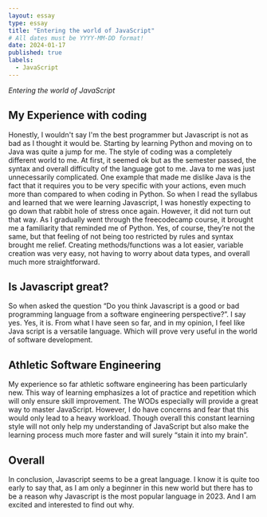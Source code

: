 ```yaml
---
layout: essay
type: essay
title: "Entering the world of JavaScript"
# All dates must be YYYY-MM-DD format!
date: 2024-01-17
published: true
labels:
  - JavaScript
---
```


*Entering the world of JavaScript*

## My Experience with coding

Honestly, I wouldn't say I'm the best programmer but Javascript is not as bad as I thought it would be. Starting by learning Python and moving on to Java was quite a jump for me.
The style of coding was a completely different world to me. At first, it seemed ok but as the semester passed, the syntax and overall difficulty of the language got to me. Java to me was just unnecessarily complicated. One example that made me dislike Java is the fact that it requires you to be very specific with your actions, even much more than compared to when coding in Python.
So when I read the syllabus and learned that we were learning Javascript, I was honestly expecting to go down that rabbit hole of stress once again. However, it did not turn out that way. As I gradually went through the freecodecamp course, it brought me a familiarity that reminded me of Python. Yes, of course, they’re not the same, but that feeling of not being too restricted by rules and syntax brought me relief. Creating methods/functions was a lot easier, variable creation was very easy, not having to worry about data types, and overall much more straightforward. 


## Is Javascript great?

So when asked the question “Do you think Javascript is a good or bad programming language from a software engineering perspective?”. 
I say yes. Yes, it is. From what I have seen so far, and in my opinion, I feel like Java script is a versatile language. Which will prove very useful in the world of software development.

## Athletic Software Engineering 

My experience so far athletic software engineering has been particularly new. This way of learning emphasizes a lot of practice and repetition which will only ensure skill improvement. The WODs especially will provide a great way to master JavaScript. 
However, I do have concerns and fear that this would only lead to a heavy workload. Though overall this constant learning style will not only help my understanding of JavaScript but also make the learning process much more faster and will surely “stain it into my brain”.

## Overall

In conclusion, Javascript seems to be a great language. I know it is quite too early to say that, as I am only a beginner in this new world but there has to be a reason why Javascript is the most popular language in 2023. And I am excited and interested to find out why.


